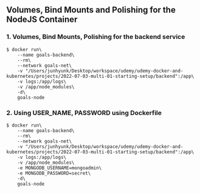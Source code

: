 ## Volumes, Bind Mounts and Polishing for the NodeJS Container

### 1. Volumes, Bind Mounts, Polishing for the backend service

```
$ docker run\
    --name goals-backend\
    --rm\
    --network goals-net\
    -v "/Users/junhyunk/Desktop/workspace/udemy/udemy-docker-and-kubernetes/projects/2022-07-03-multi-01-starting-setup/backend":/app\
    -v logs:/app/logs\
    -v /app/node_modules\
    -d\
    goals-node
```

### 2. Using USER_NAME, PASSWORD using Dockerfile

```
$ docker run\
    --name goals-backend\
    --rm\
    --network goals-net\
    -v "/Users/junhyunk/Desktop/workspace/udemy/udemy-docker-and-kubernetes/projects/2022-07-03-multi-01-starting-setup/backend":/app\
    -v logs:/app/logs\
    -v /app/node_modules\
    -e MONGODB_USERNAME=mongoadmin\
    -e MONGODB_PASSWORD=secret\
    -d\
    goals-node
```